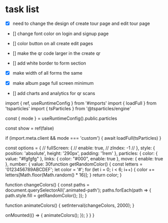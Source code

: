 # task list 

- [x] need to change the design of create tour page and edit tour page 

- [] change font color on login and signup page 

- [] color button on all create edit pages 

- [] make the qr code larger in the create qr 

- [] add white border to form section 

- [x] make width of all forms the same 

- [x] make album page full screen minimum 

- [] add charts and analytics for qr scans 

























import { ref, useRuntimeConfig } from '#imports'
import { loadFull } from 'tsparticles'
import { tsParticles } from '@tsparticles/engine'

const { mode } = useRuntimeConfig().public.particles

const show = ref(false)

if (import.meta.client && mode === 'custom') {
  await loadFull(tsParticles)
}

const options = {
  // fullScreen: {
  //   enable: true,
  //   zIndex: -1
  // },
  style: {
    position: 'absolute',
    height: '290px',
    padding: '1rem'
  },
  particles: {
    color: {
      value: "#fgfgfg"
    },
    links: {
      color: "#000",
      enable: true
    },
    move: {
      enable: true
    },
    number: {
      value: 30function getRandomColor() {
  const letters = '0123456789ABCDEF';
  let color = '#';
  for (let i = 0; i < 6; i++) {
    color += letters[Math.floor(Math.random() * 16)];
  }
  return color;
}

function changeColors() {
  const paths = document.querySelectorAll('.animated-path');
  paths.forEach(path => {
    path.style.fill = getRandomColor();
  });
}

function animateColors() {
  setInterval(changeColors, 2000);
}

onMounted(() => {
  animateColors();
});
    }
  }
}
